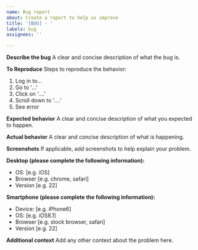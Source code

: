 ```yaml
---
name: Bug report
about: Create a report to help us improve
title: '[BUG] - '
labels: bug
assignees: ''

---
```


**Describe the bug**
A clear and concise description of what the bug is.

**To Reproduce**
Steps to reproduce the behavior:
1. Log in to...
2. Go to '...'
3. Click on '....'
4. Scroll down to '....'
5. See error

**Expected behavior**
A clear and concise description of what you expected to happen.

**Actual behavior**
A clear and concise description of what is happening.

**Screenshots**
If applicable, add screenshots to help explain your problem.

**Desktop (please complete the following information):**
 - OS: [e.g. iOS]
 - Browser [e.g. chrome, safari]
 - Version [e.g. 22]

**Smartphone (please complete the following information):**
 - Device: [e.g. iPhone6]
 - OS: [e.g. iOS8.1]
 - Browser [e.g. stock browser, safari]
 - Version [e.g. 22]

**Additional context**
Add any other context about the problem here.
